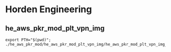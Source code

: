 # Horden Engineering

## he_aws_pkr_mod_plt_vpn_img

```shell
export PTH="$(pwd)";
./he_aws_pkr_mod/he_aws_pkr_mod_plt_vpn_img/he_aws_pkr_mod_plt_vpn_img_stg_1.sh
```
